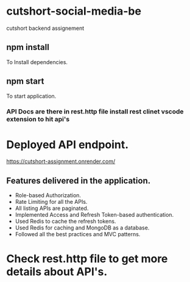 # cutshort-social-media-be
cutshort backend assignement 
## npm install
To Install dependencies.
## npm start
To start application.
### API Docs are there in rest.http file install rest clinet vscode extension to hit api's
# Deployed API endpoint.
https://cutshort-assignment.onrender.com/

## Features delivered in the application.
* Role-based Authorization.
* Rate Limiting for all the APIs.
* All listing APIs are paginated.
* Implemented Access and Refresh Token-based authentication.
* Used Redis to cache the refresh tokens.
* Used Redis for caching and MongoDB as a database.
* Followed all the best practices and MVC patterns.

# Check rest.http file to get more details about API's.


